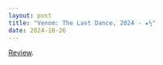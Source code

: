 ```yaml
---
layout: post
title: "Venom: The Last Dance, 2024 - ★½"
date: 2024-10-26
---
```


[Review](https://letterboxd.com/pavlesap/film/venom-the-last-dance/).

